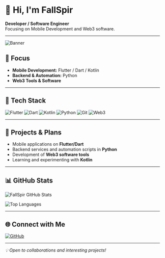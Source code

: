 # 👋 Hi, I'm FallSpir

**Developer / Software Engineer**  
Focusing on Mobile Development and Web3 software.

---

![Banner](https://c.tenor.com/2c9oL0KqX7AAAAAd/code-programming.gif)

## 🎯 Focus
- **Mobile Development:** Flutter / Dart / Kotlin  
- **Backend & Automation:** Python  
- **Web3 Tools & Software**

---

## 🧰 Tech Stack
![Flutter](https://img.shields.io/badge/-Flutter-02569B?style=flat&logo=flutter&logoColor=white) 
![Dart](https://img.shields.io/badge/-Dart-0175C2?style=flat&logo=dart&logoColor=white) 
![Kotlin](https://img.shields.io/badge/-Kotlin-0095D5?style=flat&logo=kotlin&logoColor=white) 
![Python](https://img.shields.io/badge/-Python-3776AB?style=flat&logo=python&logoColor=white) 
![Git](https://img.shields.io/badge/-Git-F05032?style=flat&logo=git&logoColor=white) 
![Web3](https://img.shields.io/badge/-Web3-8C1EFF?style=flat)

---

## 🚀 Projects & Plans
- Mobile applications on **Flutter/Dart**  
- Backend services and automation scripts in **Python**  
- Development of **Web3 software tools**  
- Learning and experimenting with **Kotlin**  

---

## 📊 GitHub Stats
![FallSpir GitHub Stats](https://github-readme-stats.vercel.app/api?username=FallSpir&show_icons=true&theme=radical)

![Top Languages](https://github-readme-stats.vercel.app/api/top-langs/?username=FallSpir&layout=compact&theme=radical)

---

## 🌐 Connect with Me
[![GitHub](https://img.shields.io/badge/-GitHub-181717?style=flat&logo=github&logoColor=white)](https://github.com/FallSpir)

---

*💡 Open to collaborations and interesting projects!*